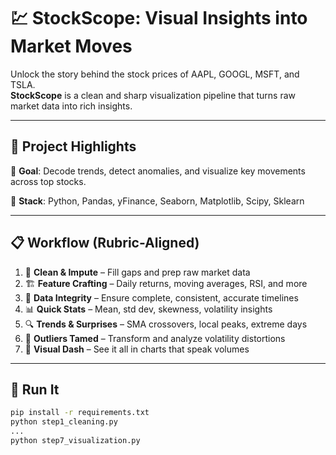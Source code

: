 # 💹 StockScope: Visual Insights into Market Moves

Unlock the story behind the stock prices of AAPL, GOOGL, MSFT, and TSLA.  
**StockScope** is a clean and sharp visualization pipeline that turns raw market data into rich insights.

---

## 🧠 Project Highlights

🎯 **Goal**: Decode trends, detect anomalies, and visualize key movements across top stocks.

🧰 **Stack**: Python, Pandas, yFinance, Seaborn, Matplotlib, Scipy, Sklearn

---

## 📋 Workflow (Rubric-Aligned)

1. 🧼 **Clean & Impute** – Fill gaps and prep raw market data  
2. 🏗 **Feature Crafting** – Daily returns, moving averages, RSI, and more  
3. 🧮 **Data Integrity** – Ensure complete, consistent, accurate timelines  
4. 📊 **Quick Stats** – Mean, std dev, skewness, volatility insights  
5. 🔍 **Trends & Surprises** – SMA crossovers, local peaks, extreme days  
6. 🧯 **Outliers Tamed** – Transform and analyze volatility distortions  
7. 🎨 **Visual Dash** – See it all in charts that speak volumes

---

## 🚀 Run It

```bash
pip install -r requirements.txt
python step1_cleaning.py
...
python step7_visualization.py
